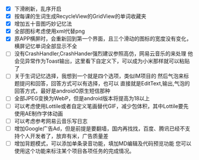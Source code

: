 - [x] 下滑刷新，乱序开启
- [x] 按每课的生词生成RecycleView的GridView的单词收藏夹
- [x] 增加五十音图巧妙记忆法
- [x] 全部图标考虑使用xml代替png
- [x] 原APP横屏时，会重新回到第一个界面，且三个滑动的图标的宽度没有变化，横屏记忆单词全部显示不全
- [ ] 没有CrashHandler,CrashHander强烈建议参照高仿，网易云音乐的来处理
他会见异常作为Toast输出，这里看下自定义下，可以成为小米那样就可以粘贴了
- [ ] 关于生词记忆选择，我想到一个就是四个选项，类似IM项目的
然后气泡来标题提问和回答，回答方式可以有选择，也可以
直接就是EditText,输出,气泡的回答方式，最好是androidO原生短信那种
- [ ] 全部JPEG变换为WebP，但是android版本将提高为18以上
- [ ] 可以考虑使用Lottile或者自定义笔画替代GIF，减少包体积，其中Lottile要先使用AE制作字体动画
- [ ] 可以考虑参考网易云音乐写日志
- [ ] 增加Google广告Ad，但是前提是要翻墙，国内再找找，百度、腾讯已经不支持个人开发者了，放弃有米，广告质量差
- [ ] 增加背题模式，可以添加单条录音功能，填加MD编辑及代码预览功能
您可以使用这个功能来标注某个项目各项任务的完成情况。